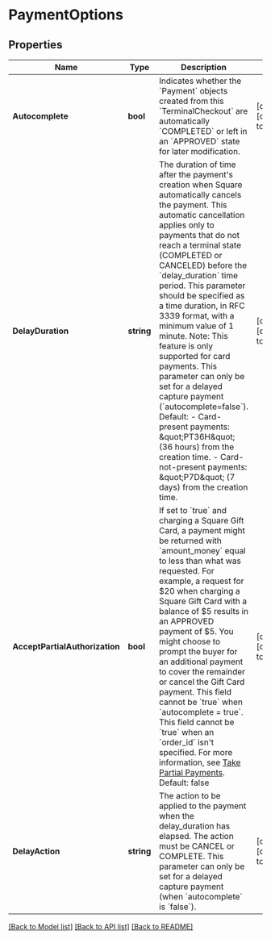 # PaymentOptions

## Properties
Name | Type | Description | Notes
------------ | ------------- | ------------- | -------------
**Autocomplete** | **bool** | Indicates whether the &#x60;Payment&#x60; objects created from this &#x60;TerminalCheckout&#x60; are automatically &#x60;COMPLETED&#x60; or left in an &#x60;APPROVED&#x60; state for later modification. | [optional] [default to null]
**DelayDuration** | **string** | The duration of time after the payment&#x27;s creation when Square automatically cancels the payment. This automatic cancellation applies only to payments that do not reach a terminal state (COMPLETED or CANCELED) before the &#x60;delay_duration&#x60; time period.  This parameter should be specified as a time duration, in RFC 3339 format, with a minimum value of 1 minute.  Note: This feature is only supported for card payments. This parameter can only be set for a delayed capture payment (&#x60;autocomplete&#x3D;false&#x60;). Default: - Card-present payments: \&quot;PT36H\&quot; (36 hours) from the creation time. - Card-not-present payments: \&quot;P7D\&quot; (7 days) from the creation time. | [optional] [default to null]
**AcceptPartialAuthorization** | **bool** | If set to &#x60;true&#x60; and charging a Square Gift Card, a payment might be returned with &#x60;amount_money&#x60; equal to less than what was requested. For example, a request for $20 when charging a Square Gift Card with a balance of $5 results in an APPROVED payment of $5. You might choose to prompt the buyer for an additional payment to cover the remainder or cancel the Gift Card payment.  This field cannot be &#x60;true&#x60; when &#x60;autocomplete &#x3D; true&#x60;. This field cannot be &#x60;true&#x60; when an &#x60;order_id&#x60; isn&#x27;t specified.  For more information, see [Take Partial Payments](https://developer.squareup.com/docs/payments-api/take-payments/card-payments/partial-payments-with-gift-cards).  Default: false | [optional] [default to null]
**DelayAction** | **string** | The action to be applied to the payment when the delay_duration has elapsed. The action must be CANCEL or COMPLETE.  This parameter can only be set for a delayed capture payment (when &#x60;autocomplete&#x60; is &#x60;false&#x60;). | [optional] [default to null]

[[Back to Model list]](../README.md#documentation-for-models) [[Back to API list]](../README.md#documentation-for-api-endpoints) [[Back to README]](../README.md)

